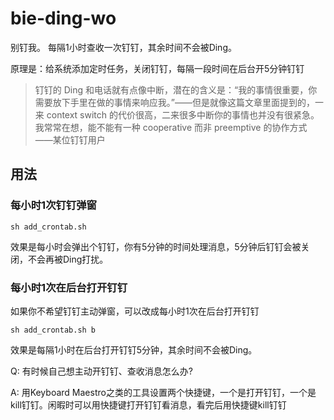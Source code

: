 # bie-ding-wo
别钉我。
每隔1小时查收一次钉钉，其余时间不会被Ding。

原理是：给系统添加定时任务，关闭钉钉，每隔一段时间在后台开5分钟钉钉


>钉钉的 Ding 和电话就有点像中断，潜在的含义是：“我的事情很重要，你需要放下手里在做的事情来响应我。”——但是就像这篇文章里面提到的，一来 context switch 的代价很高，二来很多中断你的事情也并没有很紧急。我常常在想，能不能有一种 cooperative 而非 preemptive 的协作方式
——某位钉钉用户

## 用法
### 每小时1次钉钉弹窗
```shell
sh add_crontab.sh
```

效果是每小时会弹出个钉钉，你有5分钟的时间处理消息，5分钟后钉钉会被关闭，不会再被Ding打扰。

### 每小时1次在后台打开钉钉
如果你不希望钉钉主动弹窗，可以改成每小时1次在后台打开钉钉
```shell
sh add_crontab.sh b
```

效果是每隔1小时在后台打开钉钉5分钟，其余时间不会被Ding。


Q: 有时候自己想主动开钉钉、查收消息怎么办?

A: 用Keyboard Maestro之类的工具设置两个快捷键，一个是打开钉钉，一个是kill钉钉。闲暇时可以用快捷键打开钉钉看消息，看完后用快捷键kill钉钉

